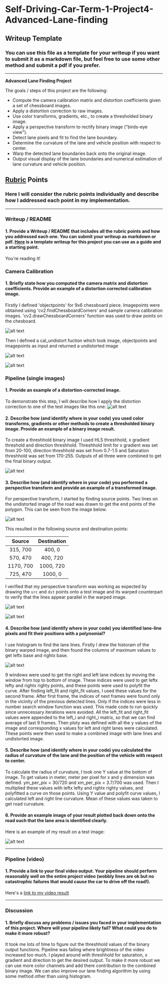 # Self-Driving-Car-Term-1-Project4-Advanced-Lane-finding
## Writeup Template

### You can use this file as a template for your writeup if you want to submit it as a markdown file, but feel free to use some other method and submit a pdf if you prefer.

---

**Advanced Lane Finding Project**

The goals / steps of this project are the following:

* Compute the camera calibration matrix and distortion coefficients given a set of chessboard images.
* Apply a distortion correction to raw images.
* Use color transforms, gradients, etc., to create a thresholded binary image.
* Apply a perspective transform to rectify binary image ("birds-eye view").
* Detect lane pixels and fit to find the lane boundary.
* Determine the curvature of the lane and vehicle position with respect to center.
* Warp the detected lane boundaries back onto the original image.
* Output visual display of the lane boundaries and numerical estimation of lane curvature and vehicle position.

[//]: # (Image References)

[image1]: https://github.com/akhilumat/Self-Driving-Car-Term-1-Project4-Advanced-Lane-finding/blob/master/output_images/Capture.JPG "Image with Lane lines detected"
[image2]: https://github.com/akhilumat/Self-Driving-Car-Term-1-Project4-Advanced-Lane-finding/blob/master/output_images/Capture2.JPG "Histogram"
[image3]: https://github.com/akhilumat/Self-Driving-Car-Term-1-Project4-Advanced-Lane-finding/blob/master/output_images/Capture3.JPG "Binary Warped Image"
[image4]: https://github.com/akhilumat/Self-Driving-Car-Term-1-Project4-Advanced-Lane-finding/blob/master/output_images/Capture4.JPG "Warp Example"
[image5]: https://github.com/akhilumat/Self-Driving-Car-Term-1-Project4-Advanced-Lane-finding/blob/master/output_images/Capture5.JPG "Lines drawn to get source points for warping"
[image6]: https://github.com/akhilumat/Self-Driving-Car-Term-1-Project4-Advanced-Lane-finding/blob/master/output_images/Capture6.JPG "Binary output"
[image7]: https://github.com/akhilumat/Self-Driving-Car-Term-1-Project4-Advanced-Lane-finding/blob/master/output_images/Capture7.JPG "Undistorted road Image"
[image8]: https://github.com/akhilumat/Self-Driving-Car-Term-1-Project4-Advanced-Lane-finding/blob/master/output_images/Capture8.JPG "Distorted chessboard image"
[image9]: https://github.com/akhilumat/Self-Driving-Car-Term-1-Project4-Advanced-Lane-finding/blob/master/output_images/Capture9.JPG "Undistorted chessboard image"
[image10]: https://github.com/akhilumat/Self-Driving-Car-Term-1-Project4-Advanced-Lane-finding/blob/master/output_images/Capture10.JPG "Points drawn on chessboard"
[video1]: ./project4_video.mp4 "Video"

## [Rubric](https://review.udacity.com/#!/rubrics/571/view) Points

### Here I will consider the rubric points individually and describe how I addressed each point in my implementation.  

---

### Writeup / README

#### 1. Provide a Writeup / README that includes all the rubric points and how you addressed each one.  You can submit your writeup as markdown or pdf.  [Here](https://github.com/udacity/CarND-Advanced-Lane-Lines/blob/master/writeup_template.md) is a template writeup for this project you can use as a guide and a starting point.  

You're reading it!

### Camera Calibration

#### 1. Briefly state how you computed the camera matrix and distortion coefficients. Provide an example of a distortion corrected calibration image.

Firstly I defined 'objectpoints' for 9x6 chessboard piece. Imagepoints were obtained using 'cv2.findChessboardCorners' and sample camera calibration images. 'cv2.drawChessboardCorners' function was used to draw points on the chesboard. 

![alt text][image10]

Then I defined a cal_undistort fuction which took image, objectpoints and imagepoints as input and returned a undistorted image

![alt text][image8]

![alt text][image9]

### Pipeline (single images)

#### 1. Provide an example of a distortion-corrected image.

To demonstrate this step, I will describe how I apply the distortion correction to one of the test images like this one:
![alt text][image7]

#### 2. Describe how (and identify where in your code) you used color transforms, gradients or other methods to create a thresholded binary image.  Provide an example of a binary image result.

To create a threshhold binary image I used HLS threshhold, x gradient threshold and direction threshhold. Threshhold limit for x gradient was set from 20-100, direction threshhold was set from 0.7-1.5 and Saturation threshhold was set from 170-255. Outputs of all three were combined to get the final binary output.

![alt text][image6]

#### 3. Describe how (and identify where in your code) you performed a perspective transform and provide an example of a transformed image.

For perspective transform, I started by finding source points. Two lines on the undistorted image of the road was drawn to get the end points of the polygon. This can be seen from the image below.

![alt text][image5]

This resulted in the following source and destination points:

| Source        | Destination   | 
|:-------------:|:-------------:| 
| 315, 700      | 400, 0        | 
| 570, 470      | 400, 720      |
| 1170, 700     | 1000, 720      |
| 725, 470      | 1000, 0        |

I verified that my perspective transform was working as expected by drawing the `src` and `dst` points onto a test image and its warped counterpart to verify that the lines appear parallel in the warped image.

![alt text][image4]

![alt text][image3]

#### 4. Describe how (and identify where in your code) you identified lane-line pixels and fit their positions with a polynomial?

I use histogram to find the lane lines. Firstly I drew the historam of the binary warped image, and then found the columns of maximum values to get leftx base and rightx base. 

![alt text][image2]

9 windows were used to get the right and left lane indices by moving the window from top to bottom of image. These indices were used to get leftx lefty and rightx righty points, and these points were used to polyfit the curve. After finding left_fit and right_fit values, I used these values for the second frame. After first frame, the indices of next frames were found only in the vicinity of the previous detected lines. Only if the indices were less in number search window function was used. This made code to run quickly since unnecessary iterations were avoided. All the left_fit and right_fit values were appended to the left_i and right_i matrix, so that we can find average of last 9 frames. Then ploty was defined with all the y values of the image and corresponding x values for left and right lanes were calculated. These points were then used to make a combined image with lane lines and undistorted image. 

#### 5. Describe how (and identify where in your code) you calculated the radius of curvature of the lane and the position of the vehicle with respect to center.

To calculate the radius of curvature, I took one Y value at the bottom of image. To get values in meter, meter per pixel for x and y dimension was defined. ym_per_pix = 30/720 and xm_per_pix = 3.7/700 was used. Then I multiplied these values with leftx lefty and rightx righty values, and polyfitted a curve on those points. Using Y value and polyfit curve values, I calculated left and right line curvature. Mean of these values was taken to get road curvature. 

#### 6. Provide an example image of your result plotted back down onto the road such that the lane area is identified clearly.

Here is an example of my result on a test image:

![alt text][image1]

---

### Pipeline (video)

#### 1. Provide a link to your final video output.  Your pipeline should perform reasonably well on the entire project video (wobbly lines are ok but no catastrophic failures that would cause the car to drive off the road!).

Here's a [link to my video result](project4_video.mp4)

---

### Discussion

#### 1. Briefly discuss any problems / issues you faced in your implementation of this project.  Where will your pipeline likely fail?  What could you do to make it more robust?

It took me lots of time to figure out the threshhold values of the binary output functions. Pipeline was failing where brightness of the video increased too much. I played around with threshhold for saturation, x gradient and direction to get the desired output. To make it more robust we can use more color channels and add there contribution to the combined binary image. We can also improve our lane finding algorithm by using some method other than using histogram.
